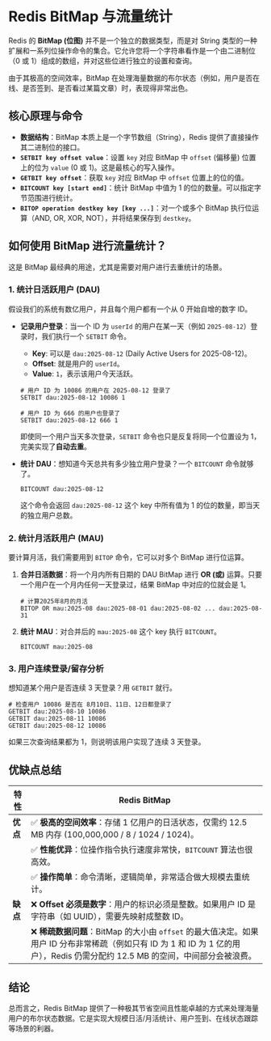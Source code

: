 # Redis BitMap 与流量统计

Redis 的 **BitMap (位图)** 并不是一个独立的数据类型，而是对 String 类型的一种扩展和一系列位操作命令的集合。它允许您将一个字符串看作是一个由二进制位（0 或 1）组成的数组，并对这些位进行独立的设置和查询。

由于其极高的空间效率，BitMap 在处理海量数据的布尔状态（例如，用户是否在线、是否签到、是否看过某篇文章）时，表现得非常出色。

## 核心原理与命令

- **数据结构**：BitMap 本质上是一个字节数组（String），Redis 提供了直接操作其二进制位的接口。
- **`SETBIT key offset value`**：设置 `key` 对应 BitMap 中 `offset` (偏移量) 位置上的位为 `value` (0 或 1)。这是最核心的写入操作。
- **`GETBIT key offset`**：获取 `key` 对应 BitMap 中 `offset` 位置上的位的值。
- **`BITCOUNT key [start end]`**：统计 BitMap 中值为 1 的位的数量。可以指定字节范围进行统计。
- **`BITOP operation destkey key [key ...]`**：对一个或多个 BitMap 执行位运算（AND, OR, XOR, NOT），并将结果保存到 `destkey`。

## 如何使用 BitMap 进行流量统计？

这是 BitMap 最经典的用途，尤其是需要对用户进行去重统计的场景。

### 1. 统计日活跃用户 (DAU)

假设我们的系统有数亿用户，并且每个用户都有一个从 0 开始自增的数字 ID。

- **记录用户登录**：当一个 ID 为 `userId` 的用户在某一天（例如 `2025-08-12`）登录时，我们执行一个 `SETBIT` 命令。

  - **Key**: 可以是 `dau:2025-08-12` (Daily Active Users for 2025-08-12)。
  - **Offset**: 就是用户的 `userId`。
  - **Value**: `1`，表示该用户今天活跃。

  ```
  # 用户 ID 为 10086 的用户在 2025-08-12 登录了
  SETBIT dau:2025-08-12 10086 1
  
  # 用户 ID 为 666 的用户也登录了
  SETBIT dau:2025-08-12 666 1
  ```

  即使同一个用户当天多次登录，`SETBIT` 命令也只是反复将同一个位置设为 1，完美实现了**自动去重**。

- **统计 DAU**：想知道今天总共有多少独立用户登录？一个 `BITCOUNT` 命令就够了。

  ```
  BITCOUNT dau:2025-08-12
  ```

  这个命令会返回 `dau:2025-08-12` 这个 key 中所有值为 1 的位的数量，即当天的独立用户总数。

### 2. 统计月活跃用户 (MAU)

要计算月活，我们需要用到 `BITOP` 命令，它可以对多个 BitMap 进行位运算。

1. **合并日活数据**：将一个月内所有日期的 DAU BitMap 进行 **OR (或)** 运算。只要一个用户在一个月内任何一天登录过，结果 BitMap 中对应的位就会是 1。

   ```
   # 计算2025年8月的月活
   BITOP OR mau:2025-08 dau:2025-08-01 dau:2025-08-02 ... dau:2025-08-31
   ```

2. **统计 MAU**：对合并后的 `mau:2025-08` 这个 key 执行 `BITCOUNT`。

   ```
   BITCOUNT mau:2025-08
   ```

### 3. 用户连续登录/留存分析

想知道某个用户是否连续 3 天登录？用 `GETBIT` 就行。

```
# 检查用户 10086 是否在 8月10日、11日、12日都登录了
GETBIT dau:2025-08-10 10086
GETBIT dau:2025-08-11 10086
GETBIT dau:2025-08-12 10086
```

如果三次查询结果都为 1，则说明该用户实现了连续 3 天登录。

## 优缺点总结

| 特性     | Redis BitMap                                                 |
| -------- | ------------------------------------------------------------ |
| **优点** | ✅ **极高的空间效率**：存储 1 亿用户的日活状态，仅需约 12.5 MB 内存 (100,000,000 / 8 / 1024 / 1024)。 |
|          | ✅ **性能优异**：位操作指令执行速度非常快，`BITCOUNT` 算法也很高效。 |
|          | ✅ **操作简单**：命令清晰，逻辑简单，非常适合做大规模去重统计。 |
| **缺点** | ❌ **Offset 必须是数字**：用户的标识必须是整数。如果用户 ID 是字符串（如 UUID），需要先映射成整数 ID。 |
|          | ❌ **稀疏数据问题**：BitMap 的大小由 `offset` 的最大值决定。如果用户 ID 分布非常稀疏（例如只有 ID 为 1 和 ID 为 1 亿的用户），Redis 仍需分配约 12.5 MB 的空间，中间部分会被浪费。 |

## 结论

总而言之，Redis BitMap 提供了一种极其节省空间且性能卓越的方式来处理海量用户的布尔状态数据。它是实现大规模日活/月活统计、用户签到、在线状态跟踪等场景的利器。
